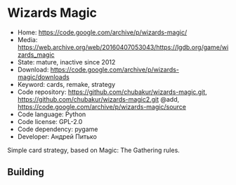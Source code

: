 # Wizards Magic

- Home: https://code.google.com/archive/p/wizards-magic/
- Media: https://web.archive.org/web/20160407053043/https://lgdb.org/game/wizards_magic
- State: mature, inactive since 2012
- Download: https://code.google.com/archive/p/wizards-magic/downloads
- Keyword: cards, remake, strategy
- Code repository: https://github.com/chubakur/wizards-magic.git, https://github.com/chubakur/wizards-magic2.git @add, https://code.google.com/archive/p/wizards-magic/source
- Code language: Python
- Code license: GPL-2.0
- Code dependency: pygame
- Developer: Андрей Питько

Simple card strategy, based on Magic: The Gathering rules.

## Building

